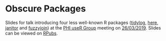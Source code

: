 # Obscure Packages

Slides for talk introducing four less well-known R packages ([tidylog](https://github.com/elbersb/tidylog), [here](https://github.com/r-lib/here), [janitor](https://github.com/sfirke/janitor) and [fuzzyjoin](https://github.com/dgrtwo/fuzzyjoin))  at the [PHI useR Group](https://github.com/Health-SocialCare-Scotland/PHI-useR-group) meeting on [26/03/2019](https://github.com/Health-SocialCare-Scotland/PHI-useR-group/tree/master/Meetings/2019-03-26). Slides can be viewed on [RPubs](http://rpubs.com/jackhannah95/obscure-packages).
